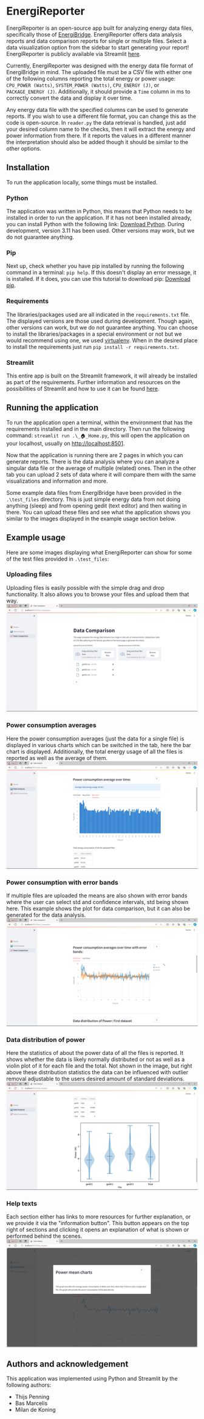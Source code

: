 # EnergiReporter
EnergiReporter is an open-source app built for analyzing energy data files, 
specifically those of [EnergiBridge](https://github.com/tdurieux/energibridge).
EnergiReporter offers data analysis reports and data comparison reports for single or multiple 
files. Select a data visualization option from the sidebar to start generating your report!
EnergiReporter is publicly available via Streamlit [here](https://energi-reporter.streamlit.app/).

Currently, EnergiReporter was designed with the energy data file format of EnergiBridge in mind. 
The uploaded file must be a CSV file with either one of the following columns reporting the 
total energy or power usage: `CPU_POWER (Watts)`, `SYSTEM_POWER (Watts)`, `CPU_ENERGY (J)`, 
or `PACKAGE_ENERGY (J)`. Additionally, it should provide a `Time` column in ms to correctly 
convert the data and display it over time.

Any energy data file with the specified columns can be used to generate reports. If you wish 
to use a different file format, you can change this as the code is open-source. In `reader.py` 
the data retrieval is handled, just add your desired column name to the checks, then it will 
extract the energy and power information from there. If it reports the values in a different 
manner the interpretation should also be added though it should be similar to the other options.

## Installation
To run the application locally, some things must be installed.

### Python
The application was written in Python, this means that Python needs to be installed 
in order to run the application. If it has not been installed already, you can install Python with 
the following link: [Download Python](https://www.python.org/downloads/). During development, 
version 3.11 has been used. Other versions may work, but we do not guarantee anything.

### Pip
Next up, check whether you have pip installed by running the following command in a 
terminal: `pip help`. If this doesn't display an error message, it is installed. 
If it does, you can use this tutorial to download 
pip: [Download pip](https://www.geeksforgeeks.org/how-to-install-pip-on-windows/).

### Requirements
The libraries/packages used are all indicated in the `requirements.txt` file. The 
displayed versions are those used during development. Though again, other versions can work, 
but we do not guarantee anything. You can choose to install the libraries/packages in a 
special environment or not but we would recommend using one, we used 
[virtualenv](https://virtualenv.pypa.io/en/latest/). When in the desired place to install 
the requirements just run `pip install -r requirements.txt`.

### Streamlit
This entire app is built on the Streamlit framework, it will already be installed as part of the 
requirements. Further information and resources on the possibilities of Streamlit and how to use it 
can be found [here](https://docs.streamlit.io/).

## Running the application
To run the application open a terminal, within the environment that has the requirements installed 
and in the main directory. Then run the following command: `streamlit run .\_🏠_Home.py`, this will 
open the application on your localhost, usually on [http://localhost:8501](http://localhost:8501).

Now that the application is running there are 2 pages in which you can generate reports. There is 
the data analysis where you can analyze a singular data file or the average of multiple (related) ones.
Then in the other tab you can upload 2 sets of data where it will compare them with the same 
visualizations and information and more.

Some example data files from EnergiBridge have been provided in the `.\test_files` directory. This 
is just simple energy data from not doing anything (sleep) and from opening gedit (text editor) and 
then waiting in there. You can upload these files and see what the application shows you similar to 
the images displayed in the example usage section below.

## Example usage
Here are some images displaying what EnergiReporter can show for some of the test files 
provided in `.\test_files`:

### Uploading files
Uploading files is easily possible with the simple drag and drop functionality. It also 
allows you to browse your files and upload them that way.
![uploading_files.png](images/uploading_files.png)

### Power consumption averages
Here the power consumption averages (just the data for a single file) is displayed in various charts 
which can be switched in the tab, here the bar chart is displayed. Additionally, the total energy usage 
of all the files is reported as well as the average of them.
![power_consumption_averages.png](images/power_consumption_averages.png)

### Power consumption with error bands
If multiple files are uploaded the means are also shown with error bands where the user can select 
std and confidence intervals, std being shown here. This example shows the plot for data comparison, 
but it can also be generated for the data analysis.  
![power_consumption_errorbands.png](images/power_consumption_errorbands.png)

### Data distribution of power
Here the statistics of about the power data of all the files is reported. It shows whether the 
data is likely normally distributed or not as well as a violin plot of it for each file and the total.
Not shown in the image, but right above these distribution statistics the data can be influenced with 
outlier removal adjustable to the users desired amount of standard deviations.
![data_power_distribution.png](images/data_power_distribution.png)

### Help texts
Each section either has links to more resources for further explanation, or we provide it via the 
"information button". This button appears on the top right of sections and clicking it opens an explanation 
of what is shown or performed behind the scenes.
![help_text.png](images/help_text.png)

## Authors and acknowledgement
This application was implemented using Python and Streamlit by the following authors:
- Thijs Penning
- Bas Marcelis
- Milan de Koning
